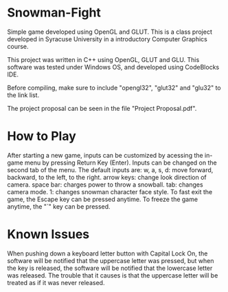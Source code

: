 # Snowman-Fight
Simple game developed using OpenGL and GLUT.
This is a class project developed in Syracuse University in a introductory Computer Graphics course.

This project was written in C++ using OpenGL, GLUT and GLU.
This software was tested under Windows OS, and developed using CodeBlocks IDE.

Before compiling, make sure to include "opengl32", "glut32" and "glu32" to the link list.

The project proposal can be seen in the file "Project Proposal.pdf".

# How to Play
After starting a new game, inputs can be customized by acessing the in-game menu by pressing Return Key (Enter).
Inputs can be changed on the second tab of the menu.
The default inputs are:
  w, a, s, d: move forward, backward, to the left, to the right.
  arrow keys: change look direction of camera.
  space bar: charges power to throw a snowball.
  tab: changes camera mode.
  1: changes snowman character face style.
To fast exit the game, the Escape key can be pressed anytime.
To freeze the game anytime, the "`" key can be pressed.

# Known Issues
When pushing down a keyboard letter button with Capital Lock On, the software will be notified that the uppercase letter was pressed, but when the key is released, the software will be notified that the lowercase letter was released.
The trouble that it causes is that the uppercase letter will be treated as if it was never released.
